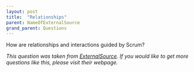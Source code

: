 ```yaml
---
layout: post
title:  "Relationships"
parent: NameOfExternalSource
grand_parent: Questions
---
```


How are relationships and interactions guided by Scrum?

*This question was taken from [ExternalSource](https://google.com).
If you would like to get more questions like this, please visit their webpage.*
